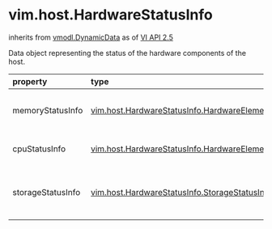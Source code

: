 vim.host.HardwareStatusInfo
===========================
inherits from [vmodl.DynamicData](docs/vmodl.DynamicData.md)
as of [VI API 2.5](vim.version.md#vim.version.version2)


Data object representing the status of the   hardware components of the host.

| property | type | optional | priv | desc |
|:---------|:-----|:---------|:-----|:-----|
| memoryStatusInfo | [vim.host.HardwareStatusInfo.HardwareElementInfo](vim.host.HardwareStatusInfo.HardwareElementInfo.md "vim.host.HardwareStatusInfo.HardwareElementInfo") | true | None | Status of the physical memory |
| cpuStatusInfo | [vim.host.HardwareStatusInfo.HardwareElementInfo](vim.host.HardwareStatusInfo.HardwareElementInfo.md "vim.host.HardwareStatusInfo.HardwareElementInfo") | true | None | Status of the CPU packages |
| storageStatusInfo | [vim.host.HardwareStatusInfo.StorageStatusInfo](vim.host.HardwareStatusInfo.StorageStatusInfo.md "vim.host.HardwareStatusInfo.StorageStatusInfo") | true | None | Status of the physical storage system |


